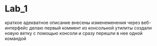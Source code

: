 # Lab_1
краткое адекватное описание
внесены изменеменения через веб-интерфейс
делаю первый коммент из консольной утилиты 
создали новую ветку с помощью консоли и сразу перешли в нее одной командой  
